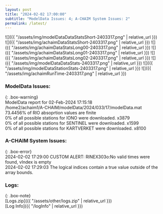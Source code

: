 ```yaml
---
layout: post
title: "2024-02-02 17:00:00"
subtitle: "ModelData Issues: 4; A-CHAIM System Issues: 2"
permalink: /latest/
---
```


![]({{ "/assets/img/modelDataDataStatsShort-2403317.png" | relative_url }})
![]({{ "/assets/img/achaimDataStatsShort-2403317.png" | relative_url }})
![]({{ "/assets/img/achaimDataStatsLong00-2403317.png" | relative_url }})
![]({{ "/assets/img/achaimDataStatsLong01-2403317.png" | relative_url }})
![]({{ "/assets/img/achaimDataStatsLong02-2403317.png" | relative_url }})
![]({{ "/assets/img/modelDataDataStats-2403317.png" | relative_url }})
![]({{ "/assets/img/modelDataStationStats-2403317.png" | relative_url }})
![]({{ "/assets/img/achaimRunTime-2403317.png" | relative_url }})


### ModelData Issues:  
  
{: .box-warning}  
 ModelData report for 02-Feb-2024 17:15:18   
 /home2/achaim1/A-CHAIM/modelData/2024/033/17/modelData.mat   
 73.4456% of RIO absoprtion values are finite   
 0% of all possible stations for IONO were downloaded. x3879   
 0% of all possible stations for SENTINEL were downloaded. x1599   
 0% of all possible stations for KARTVERKET were downloaded. x8100   
  
### A-CHAIM System Issues:  
  
{: .box-error}  
2024-02-02 17:29:00 CUSTOM ALERT: RINEX303o:No valid times were found, vIndex is empty  
2024-02-02 17:29:03 The logical indices contain a true value outside of the array bounds.  

### Logs:  
  
{: .box-note}  
[Logs.zip]({{ "/assets/other/logs.zip" | relative_url }})  
[Log Info]({{ "/logInfo" | relative_url }})  
